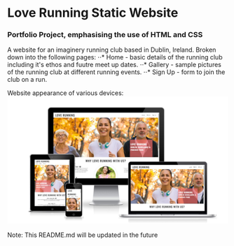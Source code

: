 # Love Running Static Website

### Portfolio Project, emphasising the use of **HTML** and **CSS**

A website for an imaginery running club based in Dublin, Ireland.
Broken down into the following pages:
⋅⋅* Home - basic details of the running club including it's ethos and fuutre meet up dates.
⋅⋅* Gallery - sample pictures of the running club at different running events.
⋅⋅* Sign Up - form to join the club on a run.

Website appearance of various devices:
![alt text](https://github.com/Grawnya/love-running/blob/main/assets/images/responsive%20design.jpg)

Note: This README.md will be updated in the future
